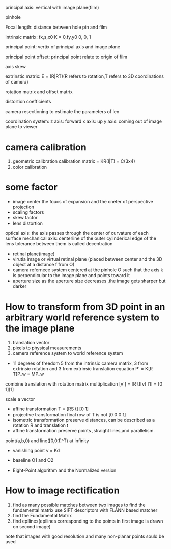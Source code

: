 


principal axis:
vertical with image plane(film)

pinhole

Focal length:
distance between hole pin and film

intrinsic matrix:
    fx,s,x0
K = 0,fy,y0
    0, 0, 1

principal point:
vertix of principal axis and image plane

principal point offset:
principal point relate to origin of film

axis skew

extrinstic matrix:
E = (R|RT)(R refers to rotation,T refers to 3D coordinations of camera)

rotation matrix and offset matrix

distortion coefficients

camera resectioning to estimate the parameters of len


coordination system:
z axis: forward
x axis: up
y axis: coming out of image plane to viewer

# camera calibration
1. geometric calibration
calibration matrix = KR(I|T) = C(3x4)
2. color calibration

# some factor
- image center
the foucs of expansion and the cneter of perspective projection
- scaling factors
- skew factor
- lens distortion

optical axis: the axis passes through the center of curvature of each surface
mechanical axis: centerline of the outer cylinderical edge of the lens
tolerance between them is called decentration


* retinal plane(image)
* virutla image or virtual retinal plane
(placed between center and the 3D object at a distance f from O)
* camera refernece system
centered at the pinhole O such that the axis k is perpendicular 
to the image plane and points toward it
* aperture size
as the aperture size decreases ,the image gets sharper but darker


# How to transform from 3D point in an arbitrary world reference system to the image plane
1. translation vector
2. pixels to physical measurements
3. camera reference system to world reference system
* 11 degrees of freedom
5 from the intrinsic camera matrix,
3 from extrinsic rotation and
3 from extrinsic translation
equation
P' = K[R T]P_w = MP_w

combine translation with rotation matrix multiplication
[v'] = [R t][v]
[1]  = [0 1][1]

scale a vector
* affine transformation
T = [RS t]
    [0 1]
* projective transformation
final row of T is not [0 0 0 1]
* isometric transformation
preserve distances, can be described as a rotation R and translation t
* affine transformation
preserve points ,straight lines,and parallelism.

point(a,b,0) and line([0,0,1]^T) at infinity

* vanishing point
v = Kd

* baseline
O1 and O2

* Eight-Point algorithm and the Normalized version

# How to image rectification
1. find as many possible matches between two images to find the fundamental matrix
use SIFT descriptors with FLANN based matcher
2. find the Fundamental Matrix
3. find epilines(epilines corresponding to the points in first image is drawn on second image)

note that images with good resolution and many non-planar points sould be used
